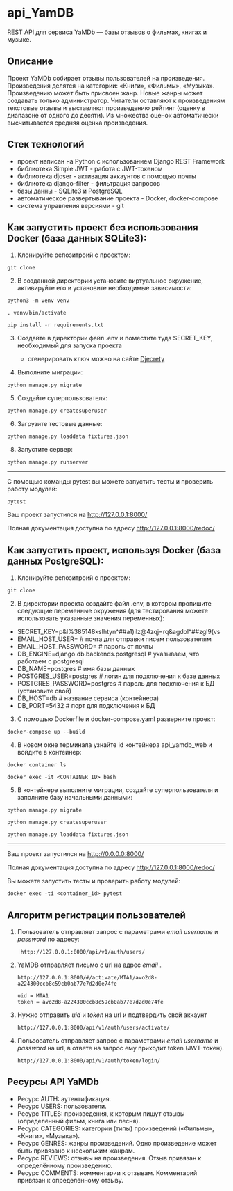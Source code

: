 # api_YamDB

REST API для сервиса YaMDb — базы отзывов о фильмах, книгах и музыке.

## Описание

Проект YaMDb собирает отзывы пользователей на произведения. Произведения делятся на категории: «Книги», «Фильмы», «Музыка».
Произведению может быть присвоен жанр. Новые жанры может создавать только администратор.
Читатели оставляют к произведениям текстовые отзывы и выставляют произведению рейтинг (оценку в диапазоне от одного до десяти).
Из множества оценок автоматически высчитывается средняя оценка произведения.

## Стек технологий
- проект написан на Python с использованием Django REST Framework
- библиотека Simple JWT - работа с JWT-токеном
- библиотека djoser - активация аккаунтов с помощью почты
- библиотека django-filter - фильтрация запросов
- базы данны - SQLite3 и PostgreSQL
- автоматическое развертывание проекта - Docker, docker-compose
- система управления версиями - git

## Как запустить проект без использования Docker (база данных SQLite3):

1) Клонируйте репозитроий с проектом:
```
git clone 
```
2) В созданной директории установите виртуальное окружение, активируйте его и установите необходимые зависимости:
```
python3 -m venv venv

. venv/bin/activate

pip install -r requirements.txt
```
3) Создайте в директории файл .env и поместите туда SECRET_KEY, необходимый для запуска проекта
   - сгенерировать ключ можно на сайте [Djecrety](https://djecrety.ir/)

4) Выполните миграции:
```
python manage.py migrate
```
5) Cоздайте суперпользователя:
```
python manage.py createsuperuser
```
6) Загрузите тестовые данные:
```
python manage.py loaddata fixtures.json
```
8) Запустите сервер:
```
python manage.py runserver
```
__________________________________
С помощью команды pytest вы можете запустить тесты и проверить работу модулей:
```
pytest
```

Ваш проект запустился на http://127.0.0.1:8000/

Полная документация доступна по адресу http://127.0.0.1:8000/redoc/

## Как запустить проект, используя Docker (база данных PostgreSQL):
1) Клонируйте репозитроий с проектом:
```
git clone 
```
2) В директории проекта создайте файл .env, в котором пропишите следующие переменные окружения (для тестирования можете использовать указанные значения переменных):
 - SECRET_KEY=p&l%385148kslhtyn^##a1)ilz@4zqj=rq&agdol^##zgl9(vs
 - EMAIL_HOST_USER= # почта для отправки писем пользователям
 - EMAIL_HOST_PASSWORD= # пароль от почты 
 - DB_ENGINE=django.db.backends.postgresql # указываем, что работаем с postgresql
 - DB_NAME=postgres # имя базы данных
 - POSTGRES_USER=postgres # логин для подключения к базе данных
 - POSTGRES_PASSWORD=postgres # пароль для подключения к БД (установите свой)
 - DB_HOST=db # название сервиса (контейнера)
 - DB_PORT=5432 # порт для подключения к БД

3) С помощью Dockerfile и docker-compose.yaml разверните проект:
```
docker-compose up --build
```
4) В новом окне терминала узнайте id контейнера api_yamdb_web и войдите в контейнер:
```
docker container ls
```
```
docker exec -it <CONTAINER_ID> bash
```
5) В контейнере выполните миграции, создайте суперпользователя и заполните базу начальными данными:
```
python manage.py migrate

python manage.py createsuperuser

python manage.py loaddata fixtures.json
```
_________________________________
Ваш проект запустился на http://0.0.0.0:8000/

Полная документация доступна по адресу http://127.0.0.1:8000/redoc/

Вы можете запустить тесты и проверить работу модулей:
```
docker exec -ti <container_id> pytest
```

## Алгоритм регистрации пользователей
1) Пользователь отправляет запрос с параметрами *email* *username* и *password* по адресу:
    ```
     http://127.0.0.1:8000/api/v1/auth/users/
    ```
2) YaMDB отправляет письмо с url на адрес *email* .
   ```
   http://127.0.0.1:8000/#/activate/MTA1/avo2d8-a224300ccb8c59cb0ab77e7d2d0e74fe
   
   uid = MTA1
   token = avo2d8-a224300ccb8c59cb0ab77e7d2d0e74fe
   ```
3) Нужно отправить *uid* и *token* на url и подтвердить свой аккаунт
   ```
   http://127.0.0.1:8000/api/v1/auth/users/activate/
   ```
4) Пользователь отправляет запрос с параметрами *email* *username* и *password* на url, в ответе на запрос ему приходит token (JWT-токен).
   ```
   http://127.0.0.1:8000/api/v1/auth/token/login/
   ```

## Ресурсы API YaMDb

- Ресурс AUTH: аутентификация.
- Ресурс USERS: пользователи.
- Ресурс TITLES: произведения, к которым пишут отзывы (определённый фильм, книга или песня).
- Ресурс CATEGORIES: категории (типы) произведений («Фильмы», «Книги», «Музыка»).
- Ресурс GENRES: жанры произведений. Одно произведение может быть привязано к нескольким жанрам.
- Ресурс REVIEWS: отзывы на произведения. Отзыв привязан к определённому произведению.
- Ресурс COMMENTS: комментарии к отзывам. Комментарий привязан к определённому отзыву.